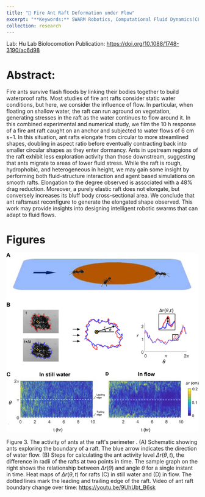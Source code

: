 ```yaml
---
title: "🐜 Fire Ant Raft Deformation under Flow"
excerpt: "**Keywords:** SWARM Robotics, Computational Fluid Dynamics(CFD), Computer Imaging, Biomechanics<br/>"
collection: research
---
```


Lab: Hu Lab Biolocomotion 
Publication: https://doi.org/10.1088/1748-3190/ac6d98

# Abstract:
Fire ants survive flash floods by linking their bodies together to build waterproof rafts. Most studies of fire ant rafts consider static water conditions, but here, we consider the influence of flow. In particular, when floating on shallow water, the raft can run aground on vegetation, generating stresses in the raft as the water continues to flow around it. In this combined experimental and numerical study, we film the 10 h response of a fire ant raft caught on an anchor and subjected to water flows of 6 cm s−1. In this situation, ant rafts elongate from circular to more streamlined shapes, doubling in aspect ratio before eventually contracting back into smaller circular shapes as they enter dormancy. Ants in upstream regions of the raft exhibit less exploration activity than those downstream, suggesting that ants migrate to areas of lower fluid stress. While the raft is rough, hydrophobic, and heterogeneous in height, we may gain some insight by performing both fluid-structure interaction and agent based simulations on smooth rafts. Elongation to the degree observed is associated with a 48% drag reduction. Moreover, a purely elastic raft does not elongate, but conversely increases its bluff body cross-sectional area. We conclude that ant raftsmust reconfigure to generate the elongated shape observed. This work may provide insights into designing intelligent robotic swarms that can adapt to fluid flows.

# Figures
<img src='/images/antss.jpg'>

Figure 3. The activity of ants at the raft's perimeter . (A) Schematic showing ants exploring the boundary of a raft. The blue arrow indicates the direction of water flow. (B) Steps for calculating the ant activity level $Δr(θ, t)$, the difference in radii of the rafts at two points in time. The sample graph on the right shows the relationship between $Δr(θ)$ and angle $θ$ for a single instant in time. Heat maps of $Δr(θ, t)$ for rafts (C) in still water and (D) in flow. The dotted lines mark the leading and trailing edge of the raft. Video of ant raft boundary change over time: https://youtu.be/9UhUbt_B6sk

